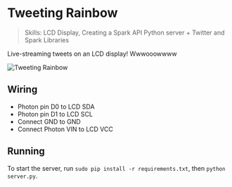 Tweeting Rainbow
==================

> Skills: 
> LCD Display, Creating a Spark API
> Python server + Twitter and Spark Libraries

Live-streaming tweets on an LCD display! Wwwooowwww

![Tweeting Rainbow](http://i.imgur.com/uhZHRgf.jpg)

## Wiring

* Photon pin D0 to LCD SDA
* Photon pin D1 to LCD SCL
* Connect GND to GND
* Connect Photon VIN to LCD VCC

## Running

To start the server, run `sudo pip install -r requirements.txt`, then `python server.py`.